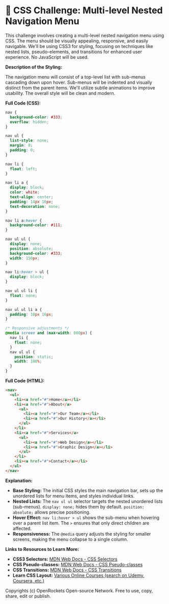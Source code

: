 # 🐞 CSS Challenge:  Multi-level Nested Navigation Menu


This challenge involves creating a multi-level nested navigation menu using CSS. The menu should be visually appealing, responsive, and easily navigable.  We'll be using CSS3 for styling, focusing on techniques like nested lists, pseudo-elements, and transitions for enhanced user experience.  No JavaScript will be used.

**Description of the Styling:**

The navigation menu will consist of a top-level list with sub-menus cascading down upon hover.  Sub-menus will be indented and visually distinct from the parent items.  We'll utilize subtle animations to improve usability.  The overall style will be clean and modern.

**Full Code (CSS):**

```css
nav {
  background-color: #333;
  overflow: hidden;
}

nav ul {
  list-style: none;
  margin: 0;
  padding: 0;
}

nav li {
  float: left;
}

nav li a {
  display: block;
  color: white;
  text-align: center;
  padding: 14px 16px;
  text-decoration: none;
}

nav li a:hover {
  background-color: #111;
}

nav ul ul {
  display: none;
  position: absolute;
  background-color: #333;
  width: 150px;
}

nav li:hover > ul {
  display: block;
}

nav ul ul li {
  float: none;
}

nav ul ul li a {
  padding: 10px 16px;
}

/* Responsive adjustments */
@media screen and (max-width: 600px) {
  nav li {
    float: none;
  }
  nav ul ul {
    position: static;
    width: 100%;
  }
}
```

**Full Code (HTML):**

```html
<nav>
  <ul>
    <li><a href="#">Home</a></li>
    <li><a href="#">About</a>
      <ul>
        <li><a href="#">Our Team</a></li>
        <li><a href="#">Our History</a></li>
      </ul>
    </li>
    <li><a href="#">Services</a>
      <ul>
        <li><a href="#">Web Design</a></li>
        <li><a href="#">Graphic Design</a></li>
      </ul>
    </li>
    <li><a href="#">Contact</a></li>
  </ul>
</nav>
```


**Explanation:**

* **Base Styling:** The initial CSS styles the main navigation bar, sets up the unordered lists for menu items, and styles individual links.
* **Nested Lists:**  The `nav ul ul` selector targets the nested unordered lists (sub-menus). `display: none;` hides them by default.  `position: absolute;` allows precise positioning.
* **Hover Effect:**  `nav li:hover > ul` shows the sub-menu when hovering over a parent list item.  The `>` ensures that only direct children are affected.
* **Responsiveness:** The `@media` query adjusts the styling for smaller screens, making the menu collapse to a single column.


**Links to Resources to Learn More:**

* **CSS3 Selectors:** [MDN Web Docs - CSS Selectors](https://developer.mozilla.org/en-US/docs/Web/CSS/CSS_Selectors)
* **CSS Pseudo-classes:** [MDN Web Docs - CSS Pseudo-classes](https://developer.mozilla.org/en-US/docs/Web/CSS/Pseudo-classes)
* **CSS Transitions:** [MDN Web Docs - CSS Transitions](https://developer.mozilla.org/en-US/docs/Web/CSS/CSS_Transitions)
* **Learn CSS Layout:**  [Various Online Courses (search on Udemy, Coursera, etc.)](https://www.google.com/search?q=learn+css+layout)


Copyrights (c) OpenRockets Open-source Network. Free to use, copy, share, edit or publish.

